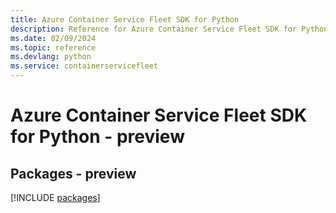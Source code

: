 ```yaml
---
title: Azure Container Service Fleet SDK for Python
description: Reference for Azure Container Service Fleet SDK for Python
ms.date: 02/09/2024
ms.topic: reference
ms.devlang: python
ms.service: containerservicefleet
---
```

# Azure Container Service Fleet SDK for Python - preview
## Packages - preview
[!INCLUDE [packages](container-service-fleet-index.md)]